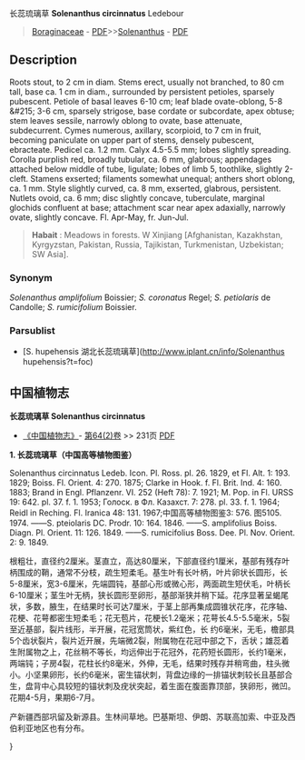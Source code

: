 长蕊琉璃草 **Solenanthus circinnatus** Ledebour

> [Boraginaceae](http://www.iplant.cn/info/Boraginaceae?t=foc) - [PDF](http://www.iplant.cn/foc/pdf/Boraginaceae.pdf)>>[Solenanthus](http://www.iplant.cn/info/Solenanthus?t=foc) - [PDF](http://www.iplant.cn/foc/pdf/Solenanthus.pdf)

## Description

Roots stout, to 2 cm in diam. Stems erect, usually not branched, to 80 cm tall, base ca. 1 cm in diam., surrounded by persistent petioles, sparsely pubescent. Petiole of basal leaves 6-10 cm; leaf blade ovate-oblong, 5-8 &amp;#215; 3-6 cm, sparsely strigose, base cordate or subcordate, apex obtuse; stem leaves sessile, narrowly oblong to ovate, base attenuate, subdecurrent. Cymes numerous, axillary, scorpioid, to 7 cm in fruit, becoming paniculate on upper part of stems, densely pubescent, ebracteate. Pedicel ca. 1.2 mm. Calyx 4.5-5.5 mm; lobes slightly spreading. Corolla purplish red, broadly tubular, ca. 6 mm, glabrous; appendages attached below middle of tube, ligulate; lobes of limb 5, toothlike, slightly 2-cleft. Stamens exserted; filaments somewhat unequal; anthers short oblong, ca. 1 mm. Style slightly curved, ca. 8 mm, exserted, glabrous, persistent. Nutlets ovoid, ca. 6 mm; disc slightly concave, tuberculate, marginal glochids confluent at base; attachment scar near apex adaxially, narrowly ovate, slightly concave. Fl. Apr-May, fr. Jun-Jul.

> **Habait** : 
> Meadows in forests. W Xinjiang [Afghanistan, Kazakhstan, Kyrgyzstan, Pakistan, Russia, Tajikistan, Turkmenistan, Uzbekistan; SW Asia].

### Synonym
*Solenanthus amplifolium* Boissier; *S. coronatus* Regel; *S. petiolaris* de Candolle; *S. rumicifolium* Boissier.

### Parsublist

* [S.  hupehensis  湖北长蕊琉璃草](http://www.iplant.cn/info/Solenanthus hupehensis?t=foc)

## 中国植物志

**长蕊琉璃草 Solenanthus circinnatus**

* [《中国植物志》](http://www.iplant.cn/frps)- [第64(2)卷](http://www.iplant.cn/frps/vol/64(2)) >> 231页 [PDF](http://www.iplant.cn/frps/pdf/64(2)/231.pdf)

**1. 长蕊琉璃草（中国高等植物图鉴）**

Solenanthus circinnatus Ledeb. Icon. Pl. Ross. pl. 26. 1829, et Fl. Alt. 1: 193. 1829; Boiss. Fl. Orient. 4: 270. 1875; Clarke in Hook. f. Fl. Brit. Ind. 4: 160. 1883; Brand in Engl. Pflanzenr. VI. 252 (Heft 78): 7. 1921; M. Pop. in Fl. URSS 19: 642. pl. 37. f. 1. 1953; Голоск. в Фл. Казахст. 7: 278. pl. 33. f. 1. 1964; Reidl in Reching. Fl. Iranica 48: 131. 1967;中国高等植物图鉴3: 576. 图5105. 1974. ——S. pteiolaris DC. Prodr. 10: 164. 1846. ——S. amplifolius Boiss. Diagn. Pl. Orient. 11: 126. 1849. ——S. rumicifolius Boss. Dee. Pl. Nov. Orient. 2: 9. 1849.

根粗壮，直径约2厘米。茎直立，高达80厘米，下部直径约1厘米，基部有残存叶柄围成的鞘，通常不分枝，疏生短柔毛。基生叶有长叶柄，叶片卵状长圆形，长5-8厘米，宽3-6厘米，先端圆钝，基部心形或微心形，两面疏生短伏毛，叶柄长6-10厘米；茎生叶无柄，狭长圆形至卵形，基部渐狭并稍下延。花序显著呈蝎尾状，多数，腋生，在结果时长可达7厘米，于茎上部再集成圆锥状花序，花序轴、花梗、花萼都密生短柔毛；花无苞片，花梗长1.2毫米；花萼长4.5-5.5毫米，5裂至近基部，裂片线形，半开展，花冠宽筒状，紫红色，长 约6毫米，无毛，檐部具5个齿状裂片，裂片近开展，先端微2裂，附属物在花冠中部之下，舌状；雄蕊着生附属物之上，花丝稍不等长，均远伸出于花冠外，花药短长圆形，长约1毫米，两端钝；子房4裂，花柱长约8毫米，外伸，无毛，结果时残存并稍弯曲，柱头微小。小坚果卵形，长约6毫米，密生锚状刺，背盘边缘的一排锚状刺较长且基部合生，盘背中心具较短的锚状刺及疣状突起，着生面在腹面靠顶部，狭卵形，微凹。花期4-5月，果期6-7月。

产新疆西部巩留及新源县。生林间草地。巴基斯坦、伊朗、苏联高加索、中亚及西伯利亚地区也有分布。

}